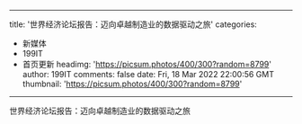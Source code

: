 
---
title: '世界经济论坛报告：迈向卓越制造业的数据驱动之旅'
categories: 
 - 新媒体
 - 199IT
 - 首页更新
headimg: 'https://picsum.photos/400/300?random=8799'
author: 199IT
comments: false
date: Fri, 18 Mar 2022 22:00:56 GMT
thumbnail: 'https://picsum.photos/400/300?random=8799'
---

<div>   
世界经济论坛报告：迈向卓越制造业的数据驱动之旅  
</div>
            